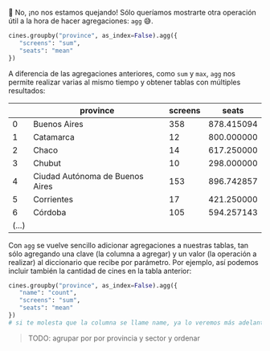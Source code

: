🤬 No, ¡no nos estamos quejando! Sólo queríamos mostrarte otra operación útil a la hora de hacer agregaciones: `agg` 😅. 

```python
cines.groupby("province", as_index=False).agg({
   "screens": "sum",
   "seats": "mean"
})
```
 
A diferencia de las agregaciones anteriores, como `sum` y `max`, `agg` nos permite realizar varias al mismo tiempo y obtener tablas con múltiples resultados: 

||province|screens|seats|
|---|---|---|---|
|0|Buenos Aires|358|878.415094|
|1|Catamarca|12|800.000000|
|2|Chaco|14|617.250000|
|3|Chubut|10|298.000000|
|4|Ciudad Autónoma de Buenos Aires|153|896.742857|
|5|Corrientes|17|421.250000|
|6|Córdoba|105|594.257143|
|(...)|

Con `agg` se vuelve sencillo adicionar agregaciones a nuestras tablas, tan sólo agregando una clave (la columna a agregar) y un valor (la operación a realizar) al diccionario que recibe por parámetro. Por ejemplo, así podemos incluir también la cantidad de cines en la tabla anterior: 

```python
cines.groupby("province", as_index=False).agg({
   "name": "count",
   "screens": "sum",
   "seats": "mean"
})
# si te molesta que la columna se llame name, ya lo veremos más adelante...
```
 
> TODO: agrupar por por provincia y sector y ordenar

